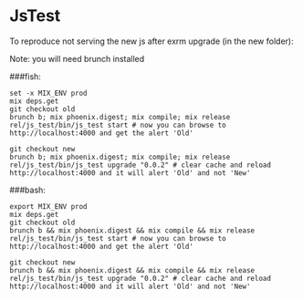 # JsTest

To reproduce not serving the new js after exrm upgrade (in the new folder):

Note: you will need brunch installed

###fish:
```
set -x MIX_ENV prod
mix deps.get
git checkout old
brunch b; mix phoenix.digest; mix compile; mix release
rel/js_test/bin/js_test start # now you can browse to http://localhost:4000 and get the alert 'Old'

git checkout new
brunch b; mix phoenix.digest; mix compile; mix release
rel/js_test/bin/js_test upgrade "0.0.2" # clear cache and reload http://localhost:4000 and it will alert 'Old' and not 'New'
```

###bash:
```
export MIX_ENV prod
mix deps.get
git checkout old
brunch b && mix phoenix.digest && mix compile && mix release
rel/js_test/bin/js_test start # now you can browse to http://localhost:4000 and get the alert 'Old'

git checkout new
brunch b && mix phoenix.digest && mix compile && mix release
rel/js_test/bin/js_test upgrade "0.0.2" # clear cache and reload http://localhost:4000 and it will alert 'Old' and not 'New'
```
